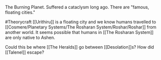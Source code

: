 The Burning Planet. Suffered a cataclysm long ago. There are "famous, floating cities."

#Theorycraft 
[[Urithiru]] is a floating city and we know humans travelled to [[Cosmere/Planetary Systems/The Rosharan System/Roshar/Roshar]] from another world. It seems possible that humans in [[The Rosharan System]] are only native to Ashen.

Could this be where [[The Heralds]] go between [[Desolation]]s? How did [[Talenel]] escape?